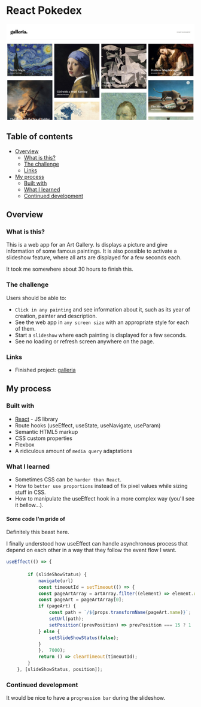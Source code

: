 # React Pokedex

![alt screenshot of the program](/src/screenshot.jpg "Program screenshot")

## Table of contents

- [Overview](#overview)
  - [What is this?](#what-is-this)
  - [The challenge](#the-challenge)
  - [Links](#links)
- [My process](#my-process)
  - [Built with](#built-with)
  - [What I learned](#what-i-learned)
  - [Continued development](#continued-development)



## Overview

### What is this?

This is a web app for an Art Gallery. Is displays a picture and give information of some famous paintings.
It is also possible to activate a slideshow feature, where all arts are displayed for a few seconds each.

It took me somewhere about 30 hours to finish this.


### The challenge

Users should be able to:

- `Click in any painting` and see information about it, such as its year of creation, painter and description.
- See the web app in `any screen size` with an appropriate style for each of them.
- Start a `slideshow` where each painting is displayed for a few seconds.
- See no loading or refresh screen anywhere on the page.


### Links

- Finished project: [galleria](https://art-gallery-ribeiroallison.vercel.app/)


## My process

### Built with

- [React](https://reactjs.org/) - JS library
- Route hooks (useEffect, useState, useNavigate, useParam)
- Semantic HTML5 markup
- CSS custom properties
- Flexbox
- A ridiculous amount of `media query` adaptations

### What I learned

- Sometimes CSS can be `harder than React`.
- How to `better use proportions` instead of fix pixel values while sizing stuff in CSS.
- How to manipulate the useEffect hook in a more complex way (you'll see it bellow...).

#### Some code I'm pride of


Definitely this beast here. 

I finally understood how useEffect can handle asynchronous process that depend on each other in a way that they follow the event flow I want. 

```js
useEffect(() => {
        
        if (slideShowStatus) {
            navigate(url)
            const timeoutId = setTimeout(() => {
            const pageArtArray = artArray.filter((element) => element.order === position);
            const pageArt = pageArtArray[0];
            if (pageArt) {
                const path = `/${props.transformName(pageArt.name)}`;
                setUrl(path);
                setPosition((prevPosition) => prevPosition === 15 ? 1 : prevPosition + 1);
            } else {
                setSlideShowStatus(false);
            }
            },  7000);
            return () => clearTimeout(timeoutId);
        }
    }, [slideShowStatus, position]);
```



### Continued development

It would be nice to have a `progression bar` during the slideshow.